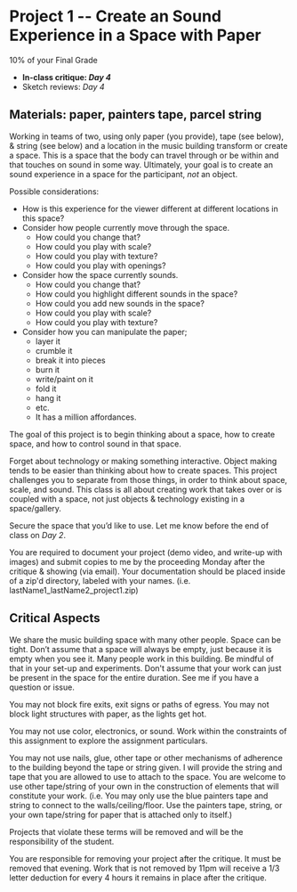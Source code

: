 # Project 1 -- Create an Sound Experience in a Space with Paper

10% of your Final Grade


- **In-class critique: _Day 4_**
- Sketch reviews: _Day 4_



## Materials: paper, painters tape, parcel string

Working in teams of two, using only paper (you provide), tape (see below), & string (see below) and a location in the music building transform or create a space. This is a space that the body can travel through or be within and that touches on sound in some way. Ultimately, your goal is to create an sound experience in a space for the participant, *not* an object. 

Possible considerations:

- How is this experience for the viewer different at different locations in this space?
- Consider how people currently move through the space. 
    - How could you change that? 
    - How could you play with scale? 
    - How could you play with texture? 
    - How could you play with openings?
- Consider how the space currently sounds.
    - How could you change that? 
    - How could you highlight different sounds in the space?
    - How could you add new sounds in the space?
    - How could you play with scale? 
    - How could you play with texture? 
- Consider how you can manipulate the paper; 
    - layer it 
    - crumble it
    - break it into pieces
    - burn it
    - write/paint on it
    - fold it
    - hang it 
    - etc. 
    - It has a million affordances.

The goal of this project is to begin thinking about a space, how to create space, and how to control sound in that space. 

Forget about technology or making something interactive. Object making tends to be easier than thinking about how to create spaces. This project challenges you to separate from those things, in order to think about space, scale, and sound. This class is all about creating work that takes over or is coupled with a space, not just objects & technology existing in a space/gallery.

Secure the space that you’d like to use. Let me know before the end of class on *Day 2*.

You are required to document your project (demo video, and write-up with images) and submit copies to me by the proceeding Monday after the critique & showing (via email). Your documentation should be placed inside of a zip'd directory, labeled with your names. (i.e. lastName1_lastName2_project1.zip)


## Critical Aspects

We share the music building space with many other people. Space can be tight. Don’t assume that a space will always be empty, just because it is empty when you see it. Many people work in this building. Be mindful of that in your set-up and experiments. Don't assume that your work can just be present in the space for the entire duration. See me if you have a question or issue.

You may not block fire exits, exit signs or paths of egress. You may not block light structures with paper, as the lights get hot.

You may not use color, electronics, or sound. Work within the constraints of this assignment to explore the assignment particulars.

You may not use nails, glue, other tape or other mechanisms of adherence to the building beyond the tape or string given. I will provide the string and tape that you are allowed to use to attach to the space. You are welcome to use other tape/string of your own in the construction of elements that will constitute your work. (i.e. You may only use the blue painters tape and string to connect to the walls/ceiling/floor. Use the painters tape, string, or your own tape/string for paper that is attached only to itself.)

Projects that violate these terms will be removed and will be the responsibility of the student.

You are responsible for removing your project after the critique. It must be removed that evening. Work that is not removed by 11pm will receive a 1/3 letter deduction for every 4 hours it remains in place after the critique.
